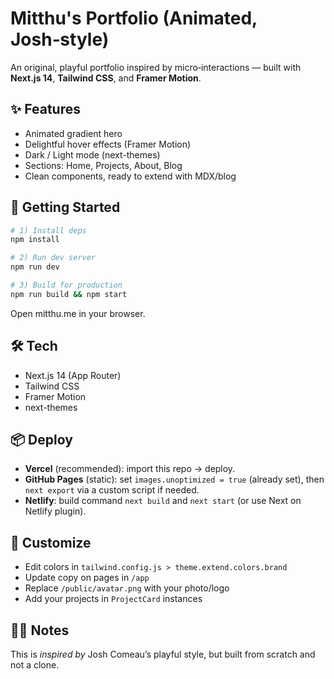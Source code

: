# Mitthu's Portfolio (Animated, Josh‑style)

An original, playful portfolio inspired by micro‑interactions — built with **Next.js 14**, **Tailwind CSS**, and **Framer Motion**.

## ✨ Features

- Animated gradient hero
- Delightful hover effects (Framer Motion)
- Dark / Light mode (next-themes)
- Sections: Home, Projects, About, Blog
- Clean components, ready to extend with MDX/blog

## 🚀 Getting Started

```bash
# 1) Install deps
npm install

# 2) Run dev server
npm run dev

# 3) Build for production
npm run build && npm start
```

Open mitthu.me in your browser.

## 🛠 Tech

- Next.js 14 (App Router)
- Tailwind CSS
- Framer Motion
- next-themes

## 📦 Deploy

- **Vercel** (recommended): import this repo → deploy.
- **GitHub Pages** (static): set `images.unoptimized = true` (already set), then `next export` via a custom script if needed.
- **Netlify**: build command `next build` and `next start` (or use Next on Netlify plugin).

## 🔧 Customize

- Edit colors in `tailwind.config.js > theme.extend.colors.brand`
- Update copy on pages in `/app`
- Replace `/public/avatar.png` with your photo/logo
- Add your projects in `ProjectCard` instances

## 🧑‍⚖️ Notes

This is _inspired by_ Josh Comeau’s playful style, but built from scratch and not a clone.
